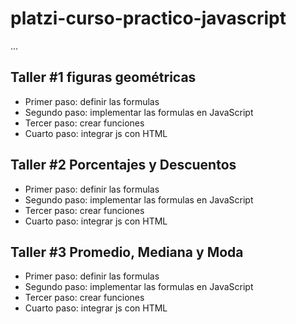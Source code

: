 # platzi-curso-practico-javascript

...

## Taller #1 figuras geométricas

- Primer paso: definir las formulas
- Segundo paso: implementar las formulas en JavaScript
- Tercer paso: crear funciones
-  Cuarto paso: integrar js con HTML

## Taller #2 Porcentajes y Descuentos

- Primer paso: definir las formulas
- Segundo paso: implementar las formulas en JavaScript
- Tercer paso: crear funciones
-  Cuarto paso: integrar js con HTML

## Taller #3 Promedio, Mediana y Moda

- Primer paso: definir las formulas
- Segundo paso: implementar las formulas en JavaScript
- Tercer paso: crear funciones
-  Cuarto paso: integrar js con HTML